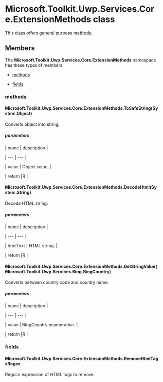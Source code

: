 
# Microsoft.Toolkit.Uwp.Services.Core.ExtensionMethods class

This class offers general purpose methods.

## Members

The **Microsoft.Toolkit.Uwp.Services.Core.ExtensionMethods** namespace has these types of members

* [methods](#methods)

* [fields](#fields)

### methods

#### Microsoft.Toolkit.Uwp.Services.Core.ExtensionMethods.ToSafeString(System.Object)

Converts object into string.

##### parameters




| name | description |

| --- | --- |

| value | Object value. |

| return |R |

#### Microsoft.Toolkit.Uwp.Services.Core.ExtensionMethods.DecodeHtml(System.String)

Decode HTML string.

##### parameters




| name | description |

| --- | --- |

| htmlText | HTML string. |

| return |R |

#### Microsoft.Toolkit.Uwp.Services.Core.ExtensionMethods.GetStringValue(Microsoft.Toolkit.Uwp.Services.Bing.BingCountry)

Converts between country code and country name.

##### parameters




| name | description |

| --- | --- |

| value | BingCountry enumeration. |

| return |R |

### fields

#### Microsoft.Toolkit.Uwp.Services.Core.ExtensionMethods.RemoveHtmlTagsRegex

Regular expression of HTML tags to remove.
